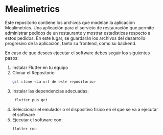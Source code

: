 # Mealimetrics

Este repositorio contiene los archivos que modelan la aplicación Mealimetrics. Una aplicación para el servicio de restauración que permite administrar pedidos de un restaurante y mostrar estadísticas respecto a estos pedidos. En este lugar, se guardarán los archivos del desarrollo progresivo de la aplicación, tanto su frontend, como su backend.

En caso de que desees ejecutar el software debes seguir los siguientes pasos:

1. Instalar Flutter en tu equipo
2. Clonar el Repositorio
   ```bash
   git clone <La url de este repositorio>
3. Instalar las dependencias adecuadas:
   ```bash
    flutter pub get
4. Seleccionar el emulador o el dispositivo fisico en el que se va a ejecutar el software
5. Ejecutar el software con:
   ```bash
   flutter run
